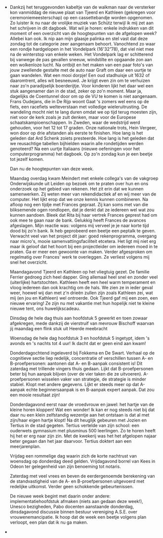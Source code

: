 - Dankzij het teruggevonden kabeltje van de walkman naar de versterker kon vanmiddag de nieuwe plaat van Tjeerd en Kathleen (gekregen voor ceremoniemeesterschap) op een cassettebandje worden opgenomen. Zo luister ik nu naar de vrolijke muziek van Schütz terwijl ik mij zet aan het schrijven in dit dagboek. Wat wil je horen: enkele indrukken van dit moment of een overzicht van de hoogtepunten van de afgelopen week? Allebei kan ook. Ik nip aan mijn glaasje palinka en stel vast dat deze zondag tot de categorie zeer aangenaam behoort. Vanochtend zo waar een rondje hardgelopen in het Vondelpark (16'32”78), dat viel niet mee na de winterstop van enkele weken. Het Vondelpark lag er schitterend bij vanwege de pas gevallen sneeuw, windstilte en opgaande zon aan een wolkenloze lucht. Na ontbijt en het maken van een paar foto's van jouw zwellende gestalte met de auto naar Graft om daar een uurtje te gaan wandelen. Wat een mooi dorpje! Een oud stadhuisje uit 1632 of daaromtrent, alles wit besneeuwd. Je krijgt even zin om te verhuizen naar zo'n paradijselijk boerderijtje. Voor kinderen lijkt het daar wel een stuk aangenamer dan in de stad, zeker op zo'n moment. Maar ja, dagelijks de Coentunnel door om op de VU te komen is niet aangenaam. Frans Oudejans, die in De Rijp woont Gaat 's zomers wel eens op de fiets, een racefiets welteverstaan met volledige wieleruitrusting. De wandeling mocht niet te lang duren omdat we op tijd terug moesten zijn, niet voor de kerk zoals je zult denken, maar voor de Europese schaatskampioenschappen. In Zweden, waar de wedstrijd werd gehouden, voor het 12 tot 17 graden. Onze nationale trots, Hein Vergeer, won door op drie afstanden als eerste te finishen. Hoe lang is het geleden dat Ard Schenk zoiets presteerde. Hoe lang is het geleden dat we reusachtige tabellen bijhielden waarin alle rondetijden werden genoteerd? Na een uurtje Italiaans (nieuwe oefeningen voor het computerprogramma) het dagboek. Op zo'n zondag kun je een beetje tot jezelf komen. 
  
  Dan nu de hoogtepunten van deze week.
  
  Maandag overdag kwam Meindert met enkele collega's van de vakgroep Onderwijskunde uit Leiden op bezoek om te praten over hun en ons onderzoek op het gebied van rekenen. Het zit erin dat we kunnen samenwerken. Zij weten meer van rekendidactiek af en wij meer van de computer. Het lijkt erop dat we onze kennis kunnen combineren. Na afloop nog een tijdje met Frances gepraat. Zij kan soms met van die bliksemende ogen rondlopen, dat je denkt dat ze iedereen wel wat zou kunnen aandoen. Bleek dat Rita bij haar vertrek Frances geprest had om ook mee te gaan naar de bank. Gelukkig heeft Frances de avances afgeslagen. Mijn reactie was: volgens mij verveel je je naar korte tijd dood bij zo'n bank. Ik heb geprobeerd een beetje een peptalk te geven. Verwacht veel van het project dit jaar: goed rekenprogramma, overgang naar micro's, mooie samenvattingsfaciliteit etcetera. Het ligt mij niet erg maar ik geloof dat het hoort bij een projectleider om iedereen moed in te praten. Ga er meer een gewoonte van maken. Verder afgesproken om regelmatig over Frances' werk te overleggen. Ze verliest volgens mij snel het overzicht. 
  
  Maandagavond Tjeerd en Kathleen op het vliegtuig gezet. De familie Ferrier gedroeg zich heel dapper. Ging allemaal heel snel en zonder veel (uiterlijke) hartstochten. Kathleen heeft een heel warm temperament en vloog iedereen dan ook krachtig om de hals. We zien ze in ieder geval weer, hoewel wij dan met z'n drieën zullen zijn zoals Kathleen zei, wat mij (en jou en Kathleen) wel ontroerde. Ook Tjeerd gaf mij een zoen, een nieuwe ervaring! Ze zijn nu met vakantie met hun hopelijk niet te kleine nieuwe tent, ons huwelijkscadeau.
  
  Dinsdag de hele dag thuis aan hoofdstuk 5 gewerkt en toen zowaar afgekregen, mede dankzij de vierstruif van mevrouw Bischoff waarvan jij maandag een flink stuk uit Heerde meebracht
  
  Woensdag de hele dag hoofdstuk 3 en hoofdstuk 5 ingetypt, idem 's avonds en 's nachts tot 4 uur! Ik dacht dat er geen eind aan kwam!
  
  Donderdagochtend ingeleverd bij Fokkema en De Swart. Verhaal op de cognitieve sectie liep redelijk, concentratie of verschillen tussen A- en B-proefpersonen: aantonen dat A- en B-aanpak consistent is! Dit zaterdag met trillende vingers thuis gedaan. Lijkt dat B-proefpersonen beter bij hun aanpak blijven (over de vier taken die ze uitvoeren). A-proefpersonen wisselen vaker van strategie, de strategie is minder stabiel. Klopt met andere gegevens. Lijkt er steeds meer op dat A-aanpak echte beginnersaanpak is en B-aanpak expert aanpak. Dat zou een mooie resultaat zijn!
  
  Donderdagavond eerst naar de vroedvrouw en jawel: het hartje van de kleine horen kloppen! Wat een wonder! Ik kan er nog steeds niet bij dat daar nu een klein zelfstandig wezentje aan het ontstaan is dat al met zijn/haar eigen hartje klopt! Na dit heuglijk gebeuren met Jozien en Tertius in de stad gegeten. Tertius vertelde van zijn school: een ouderwets gymnasium met plusminus 500 leerlingen. Zo te horen heeft hij het er erg naar zijn zin. Met de kwekerij was het het afgelopen najaar beter gegaan dan het jaar daarvoor. Tertius doktert aan een meerjarenplan.
  
  Vrijdag een rommelige dag waarin zich de korte nachtrust van woensdag op donderdag deed gelden. Vrijdagavond borrel van Kees in Odeon ter gelegenheid van zijn benoeming tot notaris.
  
  Zaterdag met veel vrees en beven de eerdergenoemde berekening van de standvastigheid van de A- en B-proefpersonen uitgevoerd met redelijke uitkomst. Verder geen schokkende gebeurtenissen.
  
  De nieuwe week begint met daarin onder andere: implementatiehoofdstuk afmaken (niets aan gedaan deze week!), Unesco bezigheden, Pabo docenten aanstaande donderdag, dinsdagavond discussie binnen bestuur vereniging A.S.E. over vrouwenemancipatie. Ik hoop dat de week een beetje volgens plan verloopt, een plan dat ik nu ga maken.
-